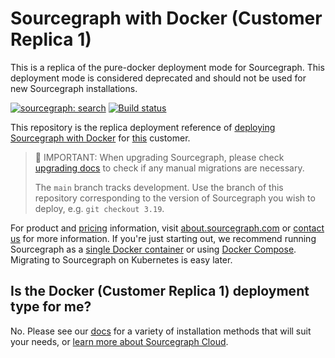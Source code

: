 # Sourcegraph with Docker (Customer Replica 1)

This is a replica of the pure-docker deployment mode for Sourcegraph. This deployment mode is considered deprecated and should not
be used for new Sourcegraph installations.

[![sourcegraph: search](https://img.shields.io/badge/sourcegraph-search-brightgreen.svg)](https://sourcegraph.com/github.com/sourcegraph/deploy-sourcegraph-docker) [![Build status](https://badge.buildkite.com/e60f9ffcafd68882d3db6fe5e33567e3a111d391a554d50d82.svg)](https://buildkite.com/sourcegraph/deploy-sourcegraph-docker)

This repository is the replica deployment reference of [deploying Sourcegraph with Docker](https://docs.sourcegraph.com/admin/install/docker-compose) for [this](https://github.com/sourcegraph/accounts/issues/565) customer.

> 🚨 IMPORTANT: When upgrading Sourcegraph, please check [upgrading docs](https://docs.sourcegraph.com/admin/updates/docker_compose) to check if any manual migrations are necessary.
>
> The `main` branch tracks development. Use the branch of this repository corresponding to the
> version of Sourcegraph you wish to deploy, e.g. `git checkout 3.19`.

For product and [pricing](https://about.sourcegraph.com/pricing/) information, visit
[about.sourcegraph.com](https://about.sourcegraph.com) or [contact
us](https://about.sourcegraph.com/contact/sales) for more information. If you're just starting out,
we recommend running Sourcegraph as a [single Docker
container](https://docs.sourcegraph.com/#quickstart-guide) or using [Docker
Compose](https://docs.sourcegraph.com/admin/install/docker-compose). Migrating to Sourcegraph on
Kubernetes is easy later.

## Is the Docker (Customer Replica 1) deployment type for me?

No. Please see our [docs](https://docs.sourcegraph.com/admin/deploy) for a variety of installation methods that will suit your needs, or [learn more about Sourcegraph Cloud](https://about.sourcegraph.com/).
